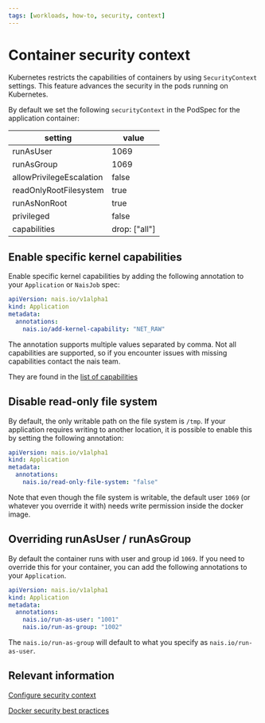 ```yaml
---
tags: [workloads, how-to, security, context]
---
```


# Container security context

Kubernetes restricts the capabilities of containers by using `SecurityContext` settings. This feature advances the security in the pods running on Kubernetes.

By default we set the following `securityContext` in the PodSpec for the application container:

| setting                  | value         |
|--------------------------|---------------|
| runAsUser                | 1069          |
| runAsGroup               | 1069          |
| allowPrivilegeEscalation | false         |
| readOnlyRootFilesystem   | true          |
| runAsNonRoot             | true          |
| privileged               | false         |
| capabilities             | drop: ["all"] |

## Enable specific kernel capabilities

Enable specific kernel capabilities by adding the following annotation to your `Application` or `NaisJob` spec:
```yaml
apiVersion: nais.io/v1alpha1
kind: Application
metadata:
  annotations:
    nais.io/add-kernel-capability: "NET_RAW"
```

The annotation supports multiple values separated by comma. 
Not all capabilities are supported, so if you encounter issues with missing capabilities contact the nais team.

They are found in the [list of capabilities](https://steflan-security.com/linux-privilege-escalation-exploiting-capabilities/)

## Disable read-only file system

By default, the only writable path on the file system is `/tmp`. 
If your application requires writing to another location, it is possible to enable this by setting the following annotation:

```yaml
apiVersion: nais.io/v1alpha1
kind: Application
metadata:
  annotations:
    nais.io/read-only-file-system: "false"
```

Note that even though the file system is writable, the default user `1069` (or whatever you override it with) needs write permission inside the docker image.

## Overriding runAsUser / runAsGroup

By default the container runs with user and group id `1069`. If you need to override this for your container, you can add the following annotations to your `Application`.

```yaml
apiVersion: nais.io/v1alpha1
kind: Application
metadata:
  annotations:
    nais.io/run-as-user: "1001"
    nais.io/run-as-group: "1002"
```

The `nais.io/run-as-group` will default to what you specify as `nais.io/run-as-user`.

## Relevant information
[Configure security context](https://kubernetes.io/docs/tasks/configure-pod-container/security-context/)

[Docker security best practices](https://cheatsheetseries.owasp.org/cheatsheets/Docker_Security_Cheat_Sheet.html#rule-3-limit-capabilities-grant-only-specific-capabilities-needed-by-a-container)
